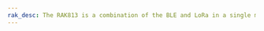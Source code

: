 ```yaml
---
rak_desc: The RAK813 is a combination of the BLE and LoRa in a single module. The BLE short-range technology combined with low-power LoRa can provide long-distance wireless communication capabilities. Both technologies are low power, eliminating the need to change batteries frequently.
---
```


<rk-redirect to="/Product-Categories/WisDuo/RAK813-Module/Overview/"/>
